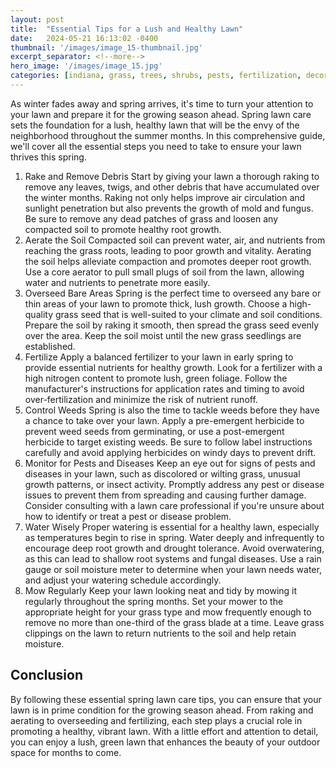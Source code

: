 ```yaml
---
layout: post
title:  "Essential Tips for a Lush and Healthy Lawn"
date:   2024-05-21 16:13:02 -0400
thumbnail: '/images/image_15-thumbnail.jpg'
excerpt_separator: <!--more-->
hero_image: '/images/image_15.jpg'
categories: [indiana, grass, trees, shrubs, pests, fertilization, decoration, curb appeal, garden, flowers, recreation]
---
```

As winter fades away and spring arrives, it's time to turn your attention to your lawn and prepare it for the growing season ahead.<!--more--> Spring lawn care sets the foundation for a lush, healthy lawn that will be the envy of the neighborhood throughout the summer months. In this comprehensive guide, we'll cover all the essential steps you need to take to ensure your lawn thrives this spring.
1. Rake and Remove Debris
Start by giving your lawn a thorough raking to remove any leaves, twigs, and other debris that have accumulated over the winter months. Raking not only helps improve air circulation and sunlight penetration but also prevents the growth of mold and fungus. Be sure to remove any dead patches of grass and loosen any compacted soil to promote healthy root growth.
2. Aerate the Soil
Compacted soil can prevent water, air, and nutrients from reaching the grass roots, leading to poor growth and vitality. Aerating the soil helps alleviate compaction and promotes deeper root growth. Use a core aerator to pull small plugs of soil from the lawn, allowing water and nutrients to penetrate more easily.
3. Overseed Bare Areas
Spring is the perfect time to overseed any bare or thin areas of your lawn to promote thick, lush growth. Choose a high-quality grass seed that is well-suited to your climate and soil conditions. Prepare the soil by raking it smooth, then spread the grass seed evenly over the area. Keep the soil moist until the new grass seedlings are established.
4. Fertilize
Apply a balanced fertilizer to your lawn in early spring to provide essential nutrients for healthy growth. Look for a fertilizer with a high nitrogen content to promote lush, green foliage. Follow the manufacturer's instructions for application rates and timing to avoid over-fertilization and minimize the risk of nutrient runoff.
5. Control Weeds
Spring is also the time to tackle weeds before they have a chance to take over your lawn. Apply a pre-emergent herbicide to prevent weed seeds from germinating, or use a post-emergent herbicide to target existing weeds. Be sure to follow label instructions carefully and avoid applying herbicides on windy days to prevent drift.
6. Monitor for Pests and Diseases
Keep an eye out for signs of pests and diseases in your lawn, such as discolored or wilting grass, unusual growth patterns, or insect activity. Promptly address any pest or disease issues to prevent them from spreading and causing further damage. Consider consulting with a lawn care professional if you're unsure about how to identify or treat a pest or disease problem.
7. Water Wisely
Proper watering is essential for a healthy lawn, especially as temperatures begin to rise in spring. Water deeply and infrequently to encourage deep root growth and drought tolerance. Avoid overwatering, as this can lead to shallow root systems and fungal diseases. Use a rain gauge or soil moisture meter to determine when your lawn needs water, and adjust your watering schedule accordingly.
8. Mow Regularly
Keep your lawn looking neat and tidy by mowing it regularly throughout the spring months. Set your mower to the appropriate height for your grass type and mow frequently enough to remove no more than one-third of the grass blade at a time. Leave grass clippings on the lawn to return nutrients to the soil and help retain moisture.

## Conclusion
By following these essential spring lawn care tips, you can ensure that your lawn is in prime condition for the growing season ahead. From raking and aerating to overseeding and fertilizing, each step plays a crucial role in promoting a healthy, vibrant lawn. With a little effort and attention to detail, you can enjoy a lush, green lawn that enhances the beauty of your outdoor space for months to come.
